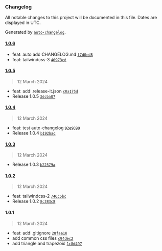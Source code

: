 ### Changelog

All notable changes to this project will be documented in this file. Dates are displayed in UTC.

Generated by [`auto-changelog`](https://github.com/CookPete/auto-changelog).

#### [1.0.6](https://github.com/cyan0714/CyanCSS/compare/1.0.5...1.0.6)

- feat: auto add CHANGELOG.md [`f7d0ed8`](https://github.com/cyan0714/CyanCSS/commit/f7d0ed8aa4dd877f2d63f95e40213d0fa7cd478b)
- feat: tailwindcss-3 [`40973cd`](https://github.com/cyan0714/CyanCSS/commit/40973cddbc26216831484f483a7f8ea87b829fbe)

#### [1.0.5](https://github.com/cyan0714/CyanCSS/compare/1.0.4...1.0.5)

> 12 March 2024

- feat: add .release-it.json [`c0a175d`](https://github.com/cyan0714/CyanCSS/commit/c0a175d064853d73826b5c4f01108475db49ecd1)
- Release 1.0.5 [`3dcba87`](https://github.com/cyan0714/CyanCSS/commit/3dcba874ab32333062f118e509842fec2db02434)

#### [1.0.4](https://github.com/cyan0714/CyanCSS/compare/1.0.3...1.0.4)

> 12 March 2024

- feat: test auto-changelog [`92e9099`](https://github.com/cyan0714/CyanCSS/commit/92e9099b126dfebebf600bc9f08fc2a2a2358bb2)
- Release 1.0.4 [`b192bac`](https://github.com/cyan0714/CyanCSS/commit/b192bac7431e41311ff7df5b3565b8d695f3c50f)

#### [1.0.3](https://github.com/cyan0714/CyanCSS/compare/1.0.2...1.0.3)

> 12 March 2024

- Release 1.0.3 [`b22579a`](https://github.com/cyan0714/CyanCSS/commit/b22579ae2bc4461c39381d50e7f167a6ec50be82)

#### [1.0.2](https://github.com/cyan0714/CyanCSS/compare/1.0.1...1.0.2)

> 12 March 2024

- feat: tailwindcss-2 [`746c5bc`](https://github.com/cyan0714/CyanCSS/commit/746c5bc58f27ea687535b70cdb976bce08d42d76)
- Release 1.0.2 [`8c383c8`](https://github.com/cyan0714/CyanCSS/commit/8c383c861330cf01e5cba0a14211b05d0d7e0da8)

#### 1.0.1

> 12 March 2024

- feat: add .gitignore [`28faa18`](https://github.com/cyan0714/CyanCSS/commit/28faa18fcebcb1a09af82736ea27e76ab126f97f)
- add common css files [`c94dec2`](https://github.com/cyan0714/CyanCSS/commit/c94dec2efcb972f9beb3436a049f42b7fd74408a)
- add triangle and trapezoid [`1c8d497`](https://github.com/cyan0714/CyanCSS/commit/1c8d4978533f84859c96176d0fd7935d4d0c8a8d)
